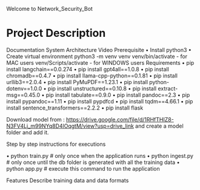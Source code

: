Welcome to Network_Security_Bot
<h1> Project Description </h1>
Documentation
System Architecture
Video 
Prerequisite
•	Install python3
•	Create virtual environment
	    python3 -m venv venv
        venv/bin/activate - for MAC users
	    venv/Scripts/activate - for WINDOWS users
Requirements
•	pip install langchain==0.0.274 
•	pip install gpt4all==1.0.8 
•	pip install chromadb==0.4.7 
•	pip install llama-cpp-python==0.1.81
•	pip install urllib3==2.0.4 
•	pip install PyMuPDF==1.23.1 
•	pip install python-dotenv==1.0.0 
•	pip install unstructured==0.10.8 
•	pip install extract-msg==0.45.0
•	pip install tabulate==0.9.0
•	pip install pandoc==2.3 
•	pip install pypandoc==1.11 
•	pip install pypdfcd
•	pip install tqdm==4.66.1
•	pip install sentence_transformers==2.2.2 
•	pip install flask

Download model from : https://drive.google.com/file/d/1RHfTHIZ8-N3FV4Lj_m99NYq8D4lOqgtM/view?usp=drive_link and create a model folder and add it.

Step by step instructions for executions

•	python train.py  # only once when the application runs
•	python ingest.py # only once until the db folder is generated with all the training data
•	python app.py    # execute this command to run the application

Features
Describe training data and data formats

